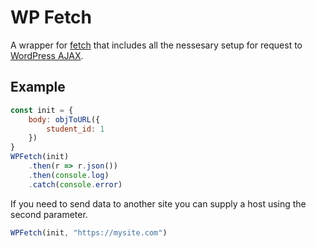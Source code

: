 # WP Fetch

A wrapper for [fetch](https://developer.mozilla.org/en-US/docs/Web/API/Fetch_API) that includes all the nessesary setup for request to [WordPress AJAX](https://codex.wordpress.org/AJAX_in_Plugins).

## Example
```js
const init = {
	body: objToURL({
		student_id: 1
	})
}
WPFetch(init)
    .then(r => r.json())
    .then(console.log)
    .catch(console.error)
```

If you need to send data to another site you can supply a host using the second parameter.
```js
WPFetch(init, "https://mysite.com")
```